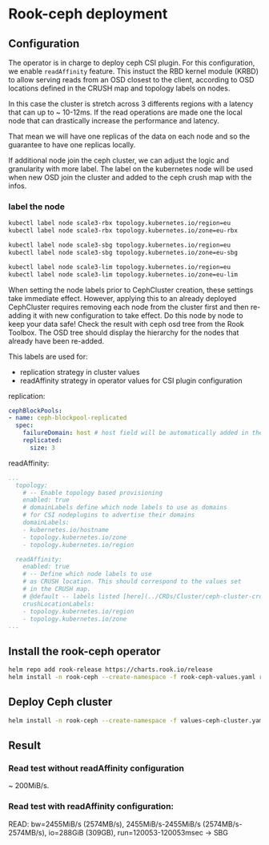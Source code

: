 # Rook-ceph deployment

## Configuration

The operator is in charge to deploy ceph CSI plugin.
For this configuration, we enable `readAffinity` feature. This instuct the RBD kernel module (KRBD) to allow serving reads from an OSD closest to the client, according to OSD locations defined in the CRUSH map and topology labels on nodes.

In this case the cluster is stretch across 3 differents regions with a latency that can up to ~ 10-12ms.
If the read operations are made one the local node that can drastically increase the performance and latency.

That mean we will have one replicas of the data on each node and so the guarantee to have one replicas locally.

If additional node join the ceph cluster, we can adjust the logic and granularity with more label.
The label on the kubernetes node will be used when new OSD join the cluster and added to the ceph crush map with the infos.

### label the node 
```bash
kubectl label node scale3-rbx topology.kubernetes.io/region=eu
kubectl label node scale3-rbx topology.kubernetes.io/zone=eu-rbx

kubectl label node scale3-sbg topology.kubernetes.io/region=eu
kubectl label node scale3-sbg topology.kubernetes.io/zone=eu-sbg

kubectl label node scale3-lim topology.kubernetes.io/region=eu
kubectl label node scale3-lim topology.kubernetes.io/zone=eu-lim
```

When setting the node labels prior to CephCluster creation, these settings take immediate effect. However, applying this to an already deployed CephCluster requires removing each node from the cluster first and then re-adding it with new configuration to take effect. Do this node by node to keep your data safe! Check the result with ceph osd tree from the Rook Toolbox. The OSD tree should display the hierarchy for the nodes that already have been re-added.

This labels are used for:
- replication strategy in cluster values
- readAffinity strategy in operator values for CSI plugin configuration

replication:
```yaml
cephBlockPools:
- name: ceph-blockpool-replicated
  spec:
    failureDomain: host # host field will be automatically added in the crushmap by ceph
    replicated:
      size: 3
```

readAffinity:

```yaml
...
  topology:
    # -- Enable topology based provisioning
    enabled: true
    # domainLabels define which node labels to use as domains
    # for CSI nodeplugins to advertise their domains
    domainLabels:
    - kubernetes.io/hostname
    - topology.kubernetes.io/zone
    - topology.kubernetes.io/region

  readAffinity:
    enabled: true
    # -- Define which node labels to use
    # as CRUSH location. This should correspond to the values set
    # in the CRUSH map.
    # @default -- labels listed [here](../CRDs/Cluster/ceph-cluster-crd.md#osd-topology)
    crushLocationLabels:
    - topology.kubernetes.io/region
    - topology.kubernetes.io/zone
...
```

## Install the rook-ceph operator
```bash
helm repo add rook-release https://charts.rook.io/release
helm install -n rook-ceph --create-namespace -f rook-ceph-values.yaml rook-ceph  rook-release/rook-ceph
```

## Deploy Ceph cluster
```bash
helm install -n rook-ceph --create-namespace -f values-ceph-cluster.yaml rook-ceph-cluster rook-release/rook-ceph-cluster
```

## Result

### Read test without readAffinity configuration

~ 200MiB/s.

### Read test with readAffinity configuration:

READ: bw=2455MiB/s (2574MB/s), 2455MiB/s-2455MiB/s (2574MB/s-2574MB/s), io=288GiB (309GB), run=120053-120053msec -> SBG